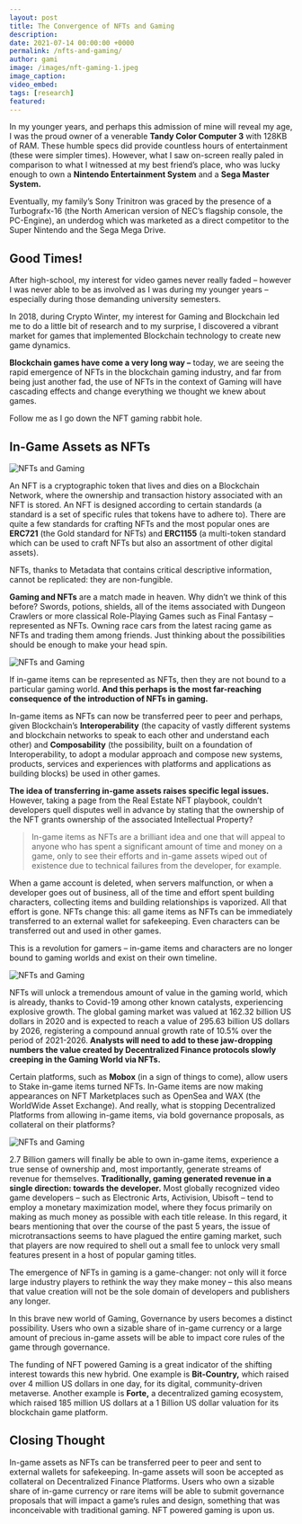 ```yaml
---
layout: post
title: The Convergence of NFTs and Gaming
description:
date: 2021-07-14 00:00:00 +0000
permalink: /nfts-and-gaming/
author: gami
image: /images/nft-gaming-1.jpeg
image_caption:
video_embed: 
tags: [research]
featured: 
---
```


In my younger years, and perhaps this admission of mine will reveal my age, I was the proud owner of a venerable **Tandy Color Computer 3** with 128KB of RAM. These humble specs did provide countless hours of entertainment (these were simpler times). However, what I saw on-screen really paled in comparison to what I witnessed at my best friend’s place, who was lucky enough to own a **Nintendo Entertainment System** and a **Sega Master System.**

Eventually, my family’s Sony Trinitron was graced by the presence of a Turbografx-16 (the North American version of NEC’s flagship console, the PC-Engine), an underdog which was marketed as a direct competitor to the Super Nintendo and the Sega Mega Drive.

## Good Times!

After high-school, my interest for video games never really faded – however I was never able to be as involved as I was during my younger years – especially during those demanding university semesters.

In 2018, during Crypto Winter, my interest for Gaming and Blockchain led me to do a little bit of research and to my surprise, I discovered a vibrant market for games that implemented Blockchain technology to create new game dynamics.

**Blockchain games have come a very long way –** today, we are seeing the rapid emergence of NFTs in the blockchain gaming industry, and far from being just another fad, the use of NFTs in the context of Gaming will have cascading effects and change everything we thought we knew about games.

Follow me as I go down the NFT gaming rabbit hole.

## In-Game Assets as NFTs

![NFTs and Gaming](/images/nft-gaming-2.jpeg)

An NFT is a cryptographic token that lives and dies on a Blockchain Network, where the ownership and transaction history associated with an NFT is stored. An NFT is designed according to certain standards (a standard is a set of specific rules that tokens have to adhere to). There are quite a few standards for crafting NFTs and the most popular ones are **ERC721** (the Gold standard for NFTs) and **ERC1155** (a multi-token standard which can be used to craft NFTs but also an assortment of other digital assets).

NFTs, thanks to Metadata that contains critical descriptive information, cannot be replicated: they are non-fungible.

**Gaming and NFTs** are a match made in heaven. Why didn’t we think of this before? Swords, potions, shields, all of the items associated with Dungeon Crawlers or more classical Role-Playing Games such as Final Fantasy – represented as NFTs. Owning race cars from the latest racing game as NFTs and trading them among friends. Just thinking about the possibilities should be enough to make your head spin.

![NFTs and Gaming](/images/nft-gaming-3.jpeg)

If in-game items can be represented as NFTs, then they are not bound to a particular gaming world. **And this perhaps is the most far-reaching consequence of the introduction of NFTs in gaming.**

In-game items as NFTs can now be transferred peer to peer and perhaps, given Blockchain’s **Interoperability** (the capacity of vastly different systems and blockchain networks to speak to each other and understand each other) and **Composability** (the possibility, built on a foundation of Interoperability, to adopt a modular approach and compose new systems, products, services and experiences with platforms and applications as building blocks) be used in other games.

**The idea of transferring in-game assets raises specific legal issues.** However, taking a page from the Real Estate NFT playbook, couldn’t developers quell disputes well in advance by stating that the ownership of the NFT grants ownership of the associated Intellectual Property?

> In-game items as NFTs are a brilliant idea and one that will appeal to anyone who has spent a significant amount of time and money on a game, only to see their efforts and in-game assets wiped out of existence due to technical failures from the developer, for example.

When a game account is deleted, when servers malfunction, or when a developer goes out of business, all of the time and effort spent building characters, collecting items and building relationships is vaporized. All that effort is gone. NFTs change this: all game items as NFTs can be immediately transferred to an external wallet for safekeeping. Even characters can be transferred out and used in other games.

This is a revolution for gamers – in-game items and characters are no longer bound to gaming worlds and exist on their own timeline.

![NFTs and Gaming](/images/nft-gaming-4.jpeg)

NFTs will unlock a tremendous amount of value in the gaming world, which is already, thanks to Covid-19 among other known catalysts, experiencing explosive growth. The global gaming market was valued at 162.32 billion US dollars in 2020 and is expected to reach a value of 295.63 billion US dollars by 2026, registering a compound annual growth rate of 10.5% over the period of 2021-2026. **Analysts will need to add to these jaw-dropping numbers the value created by Decentralized Finance protocols slowly creeping in the Gaming World via NFTs.**

Certain platforms, such as **Mobox** (in a sign of things to come), allow users to Stake in-game items turned NFTs. In-Game items are now making appearances on NFT Marketplaces such as OpenSea and WAX (the WorldWide Asset Exchange). And really, what is stopping Decentralized Platforms from allowing in-game items, via bold governance proposals, as collateral on their platforms?

![NFTs and Gaming](/images/nft-gaming-5.jpeg)

2.7 Billion gamers will finally be able to own in-game items, experience a true sense of ownership and, most importantly, generate streams of revenue for themselves. **Traditionally, gaming generated revenue in a single direction: towards the developer.** Most globally recognized video game developers – such as Electronic Arts, Activision, Ubisoft – tend to employ a monetary maximization model, where they focus primarily on making as much money as possible with each title release. In this regard, it bears mentioning that over the course of the past 5 years, the issue of microtransactions seems to have plagued the entire gaming market, such that players are now required to shell out a small fee to unlock very small features present in a host of popular gaming titles.

The emergence of NFTs in gaming is a game-changer: not only will it force large industry players to rethink the way they make money – this also means that value creation will not be the sole domain of developers and publishers any longer.

In this brave new world of Gaming, Governance by users becomes a distinct possibility. Users who own a sizable share of in-game currency or a large amount of precious in-game assets will be able to impact core rules of the game through governance.

The funding of NFT powered Gaming is a great indicator of the shifting interest towards this new hybrid. One example is **Bit-Country,** which raised over 4 million US dollars in one day, for its digital, community-driven metaverse. Another example is **Forte,** a decentralized gaming ecosystem, which raised 185 million US dollars at a 1 Billion US dollar valuation for its blockchain game platform.

## Closing Thought

In-game assets as NFTs can be transferred peer to peer and sent to external wallets for safekeeping. In-game assets will soon be accepted as collateral on Decentralized Finance Platforms. Users who own a sizable share of in-game currency or rare items will be able to submit governance proposals that will impact a game’s rules and design, something that was inconceivable with traditional gaming. NFT powered gaming is upon us.